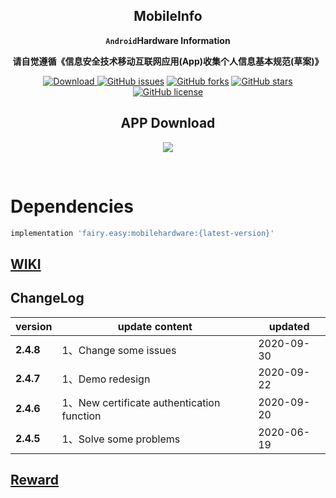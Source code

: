 <div align="center">

## MobileInfo

**`Android`Hardware Information**

**请自觉遵循《信息安全技术移动互联网应用(App)收集个人信息基本规范(草案)》**

[![Download](https://api.bintray.com/packages/guxiaonian/maven/mobile/images/download.svg) ](https://bintray.com/guxiaonian/maven/mobile/_latestVersion)
[![GitHub issues](https://img.shields.io/github/issues/guxiaonian/MobileInfo.svg)](https://github.com/guxiaonian/MobileInfo/issues)
[![GitHub forks](https://img.shields.io/github/forks/guxiaonian/MobileInfo.svg)](https://github.com/guxiaonian/MobileInfo/network)
[![GitHub stars](https://img.shields.io/github/stars/guxiaonian/MobileInfo.svg)](https://github.com/guxiaonian/MobileInfo/stargazers)
[![GitHub license](https://img.shields.io/github/license/guxiaonian/MobileInfo.svg)](http://www.apache.org/licenses/LICENSE-2.0)

## APP Download

![](./download.png)

</div>
<br>

# Dependencies

```gradle
implementation 'fairy.easy:mobilehardware:{latest-version}'

```

## [WIKI](https://github.com/guxiaonian/MobileInfo/wiki)

## ChangeLog

version|update content|updated
-----|-----|-----
**2.4.8** |1、Change some issues| 2020-09-30
**2.4.7** |1、Demo redesign| 2020-09-22
**2.4.6** |1、New certificate authentication function| 2020-09-20
**2.4.5** |1、Solve some problems| 2020-06-19

## [Reward](./reward.md)